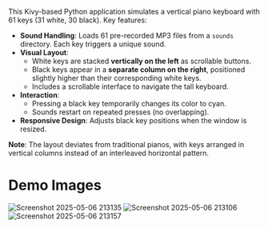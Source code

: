 This Kivy-based Python application simulates a vertical piano keyboard with 61 keys (31 white, 30 black). Key features:  
- **Sound Handling**: Loads 61 pre-recorded MP3 files from a `sounds` directory. Each key triggers a unique sound.  
- **Visual Layout**:  
  - White keys are stacked **vertically on the left** as scrollable buttons.  
  - Black keys appear in a **separate column on the right**, positioned slightly higher than their corresponding white keys.  
  - Includes a scrollable interface to navigate the tall keyboard.  
- **Interaction**:  
  - Pressing a black key temporarily changes its color to cyan.  
  - Sounds restart on repeated presses (no overlapping).  
- **Responsive Design**: Adjusts black key positions when the window is resized.  

**Note**: The layout deviates from traditional pianos, with keys arranged in vertical columns instead of an interleaved horizontal pattern.

# Demo Images
![Screenshot 2025-05-06 213135](https://github.com/user-attachments/assets/97a90d5a-6b22-45ec-be3b-86c3e29b8f82)
![Screenshot 2025-05-06 213106](https://github.com/user-attachments/assets/45f3f860-1eef-45be-9893-567905da565c)
![Screenshot 2025-05-06 213157](https://github.com/user-attachments/assets/dbc61a9d-b3bc-4710-8030-768de62e22cb)
